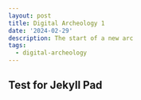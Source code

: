 ```yaml
---
layout: post
title: Digital Archeology 1
date: '2024-02-29'
description: The start of a new arc
tags:
  - digital-archeology
---
```

## Test for Jekyll Pad
